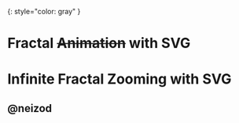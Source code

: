 ---
---

{: style="color: gray" }
# Fractal ~~Animation~~ with SVG

# Infinite Fractal Zooming with SVG

## @neizod
